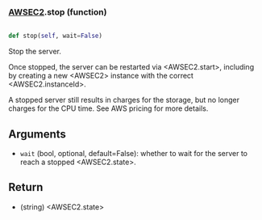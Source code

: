 ### [AWSEC2](AWSEC2.md).stop (function)


```py

def stop(self, wait=False)

```



Stop the server.

Once stopped, the server can be restarted via &lt;AWSEC2.start&gt;, including
by creating a new &lt;AWSEC2&gt; instance with the correct &lt;AWSEC2.instanceId&gt;.

A stopped server still results in charges for the storage, but no longer
charges for the CPU time.  See AWS pricing for more details.

Arguments
-------------
* `wait` (bool, optional, default=False): whether to wait for the server
    to reach a stopped &lt;AWSEC2.state&gt;.

Return
--------
* (string) &lt;AWSEC2.state&gt;

